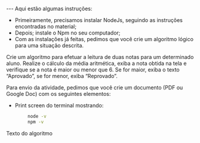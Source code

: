 --- Aqui estão algumas instruções: 

- Primeiramente, precisamos instalar NodeJs, seguindo as instruções encontradas no material;
- Depois; instale o Npm no seu computador;
- Com as instalações já feitas, pedimos que você crie um algoritmo lógico para uma situação descrita.

Crie um algoritmo para efetuar a leitura de duas notas para um determinado aluno. Realize o cálculo da média aritmética, exiba a nota obtida na tela e verifique se a nota é maior ou menor que 6. Se for maior, exiba o texto “Aprovado”, se for menor, exiba “Reprovado”.

Para envio da atividade, pedimos que você crie um documento (PDF ou Google Doc) com os seguintes elementos:

- Print screen do terminal mostrando:
```bash
        node -v
		npm -v
```
Texto do algoritmo